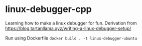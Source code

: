 # linux-debugger-cpp

Learning how to make a linux debugger for fun.
Derivation from <https://blog.tartanllama.xyz/writing-a-linux-debugger-setup/>

Run using Dockerfile
```docker build . -t linux-debugger-ubuntu```

